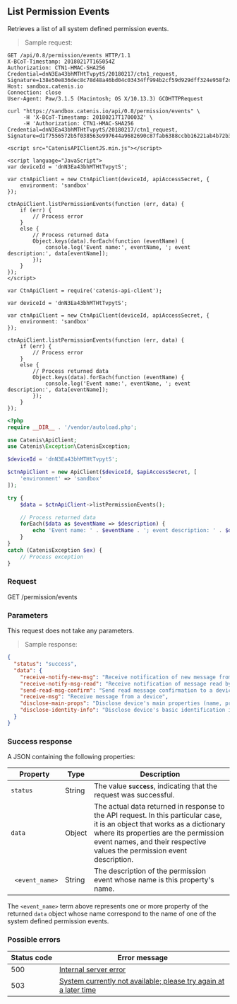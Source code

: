 ## List Permission Events

Retrieves a list of all system defined permission events.

> Sample request:

```http--raw
GET /api/0.8/permission/events HTTP/1.1
X-BCoT-Timestamp: 20180217T165054Z
Authorization: CTN1-HMAC-SHA256 Credential=dnN3Ea43bhMTHtTvpytS/20180217/ctn1_request, Signature=138e50e836dec8c78d48a46bd04c03434ff994b2cf59d929dff324e958f2c096
Host: sandbox.catenis.io
Connection: close
User-Agent: Paw/3.1.5 (Macintosh; OS X/10.13.3) GCDHTTPRequest
```

```shell
curl "https://sandbox.catenis.io/api/0.8/permission/events" \
     -H 'X-BCoT-Timestamp: 20180217T170003Z' \
     -H 'Authorization: CTN1-HMAC-SHA256 Credential=dnN3Ea43bhMTHtTvpytS/20180217/ctn1_request, Signature=d1f7556572b5f038563e997644a9682690c87fab6388ccbb16221ab4b72b3a56'
```

```html--javascript
<script src="CatenisAPIClientJS.min.js"></script>

<script language="JavaScript">
var deviceId = 'dnN3Ea43bhMTHtTvpytS';

var ctnApiClient = new CtnApiClient(deviceId, apiAccessSecret, {
    environment: 'sandbox'
});

ctnApiClient.listPermissionEvents(function (err, data) {
    if (err) {
        // Process error
    }
    else {
        // Process returned data
        Object.keys(data).forEach(function (eventName) {
            console.log('Event name:', eventName, '; event description:', data[eventName]);
        });
    }
});
</script>
```

```javascript--node
var CtnApiClient = require('catenis-api-client');

var deviceId = 'dnN3Ea43bhMTHtTvpytS';

var ctnApiClient = new CtnApiClient(deviceId, apiAccessSecret, {
    environment: 'sandbox'
});

ctnApiClient.listPermissionEvents(function (err, data) {
    if (err) {
        // Process error
    }
    else {
        // Process returned data
        Object.keys(data).forEach(function (eventName) {
            console.log('Event name:', eventName, '; event description:', data[eventName]);
        });
    }
});
```

```php
<?php
require __DIR__ . '/vendor/autoload.php';

use Catenis\ApiClient;
use Catenis\Exception\CatenisException;

$deviceId = 'dnN3Ea43bhMTHtTvpytS';

$ctnApiClient = new ApiClient($deviceId, $apiAccessSecret, [
    'environment' => 'sandbox'
]);

try {
    $data = $ctnApiClient->listPermissionEvents();

    // Process returned data
    forEach($data as $eventName => $description) {
        echo 'Event name: ' . $eventName . '; event description: ' . $description . PHP_EOL;
    }
}
catch (CatenisException $ex) {
    // Process exception
}
```

### Request

GET /permission/events

### Parameters

This request does not take any parameters.

> Sample response:

```json
{
  "status": "success",
  "data": {
    "receive-notify-new-msg": "Receive notification of new message from a device",
    "receive-notify-msg-read": "Receive notification of message read by a device",
    "send-read-msg-confirm": "Send read message confirmation to a device",
    "receive-msg": "Receive message from a device",
    "disclose-main-props": "Disclose device's main properties (name, product unique ID) to a device",
    "disclose-identity-info": "Disclose device's basic identification information to a device"
  }
}
```

### Success response

A JSON containing the following properties:

| Property | Type | Description |
| -------- | ---- | ----------- |
| `status` | String | The value **`success`**, indicating that the request was successful. |
| `data` | Object | The actual data returned in response to the API request. In this particular case, it is an object that works as a dictionary where its properties are the permission event names, and their respective values the permission event description. |
| &nbsp;&nbsp;`<event_name>` | String | The description of the permission event whose name is this property's name. |

<aside class="notice">
The <code>&lt;event_name></code> term above represents one or more property of the returned <code>data</code> object whose name correspond to the name of one of the system defined permission events.
</aside>

### Possible errors

| Status&nbsp;code | Error&nbsp;message |
| ----------- | ------------- |
| 500 | <a href="#error_msg_100">Internal server error</a> |
| 503 | <a href="#error_msg_220">System currently not available; please try again at a later time</a> |

